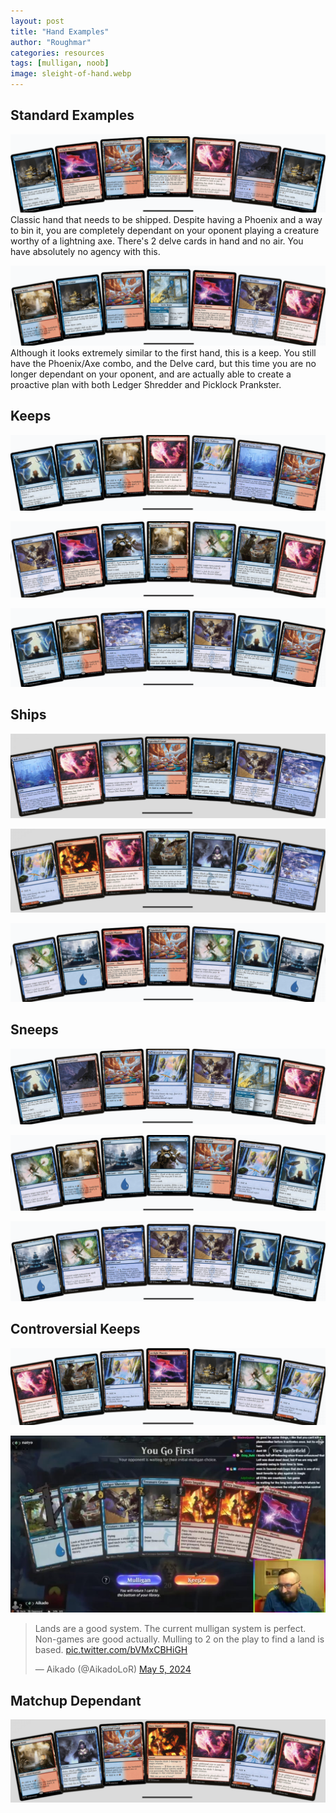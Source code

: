 ```yaml
---
layout: post
title: "Hand Examples"
author: "Roughmar"
categories: resources
tags: [mulligan, noob]
image: sleight-of-hand.webp
---
```


## Standard Examples

![Hand 1](assets/img/hand1.png)
Classic hand that needs to be shipped.
Despite having a Phoenix and a way to bin it, you are completely dependant on your oponent playing a creature worthy of a lightning axe. There's 2 delve cards in hand and no air.
You have absolutely no agency with this.

![Hand2](assets/img/hand2.png)
Although it looks extremely similar to the first hand, this is a keep.
You still have the Phoenix/Axe combo, and the Delve card, but this time you are no longer dependant on your oponent, and are actually able to create a proactive plan with both Ledger Shredder and Picklock Prankster.

## Keeps

![Keep 1](assets/img/hand-keep-1.png)

![Keep 2](assets/img/hand-keep-2.png)

![Keep 3](assets/img/hand-keep-3.png)

## Ships

![Ship 1](assets/img/hand-ship-1.png)

![Ship 2](assets/img/hand-ship-2.png)

![Ship 3](assets/img/hand-ship-3.png)

## Sneeps

![Sneep 1](assets/img/hand-sneep-1.png)

![Sneep 2](assets/img/hand-sneep-2.png)

![Sneep 3](assets/img/hand-sneep-3.png)

## Controversial Keeps

![Tense 1](assets/img/hand-tense-1.png)

![Tense 2](assets/img/hand-tense-2.png)

<blockquote class="twitter-tweet"><p lang="en" dir="ltr">Lands are a good system. The current mulligan system is perfect. Non-games are good actually. Mulling to 2 on the play to find a land is based. <a href="https://t.co/bVMxCBHiGH">pic.twitter.com/bVMxCBHiGH</a></p>&mdash; Aikado (@AikadoLoR) <a href="https://twitter.com/AikadoLoR/status/1787099928013189480?ref_src=twsrc%5Etfw">May 5, 2024</a></blockquote> <script async src="https://platform.twitter.com/widgets.js" charset="utf-8"></script> 


## Matchup Dependant

![Matchup 1](assets/img/hand-knownmatchup-keep-1.png)









